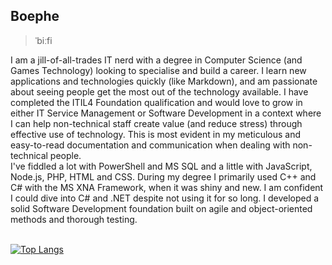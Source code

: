 ## Boephe

> ˈbiːfi

I am a jill-of-all-trades IT nerd with a degree in Computer Science (and Games Technology) looking to specialise and build a career. I learn new applications and technologies quickly (like Markdown), and am passionate about seeing people get the most out of the technology available. I have completed the ITIL4 Foundation qualification and would love to grow in either IT Service Management or Software Development in a context where I can help non-technical staff create value (and reduce stress) through effective use of technology. This is most evident in my meticulous and easy-to-read documentation and communication when dealing with non-technical people.<br>
I've fiddled a lot with PowerShell and MS SQL and a little with JavaScript, Node.js, PHP, HTML and CSS. During my degree I primarily used C++ and C# with the MS XNA Framework, when it was shiny and new. I am confident I could dive into C# and .NET despite not using it for so long. I developed a solid Software Development foundation built on agile and object-oriented methods and thorough testing.<br>
<br>

[![Top Langs](https://github-readme-stats.vercel.app/api/top-langs/?username=boephe)](https://github.com/boephe/github-readme-stats)